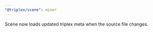 ```yaml
---
"@triplex/scene": minor
---
```


Scene now loads updated triplex meta when the source file changes.
